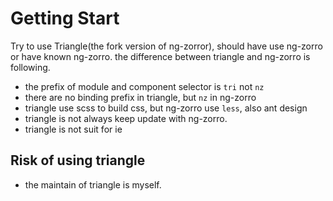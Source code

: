 # Getting Start

Try to use Triangle(the fork version of ng-zorror), should have use ng-zorro or have known ng-zorro.
the difference between triangle and ng-zorro is following.

- the prefix of module and component selector is `tri` not `nz`
- there are no binding prefix in triangle, but `nz` in ng-zorro
- triangle use scss to build css, but ng-zorro use `less`, also ant design
- triangle is not always keep update with ng-zorro. 
- triangle is not suit for ie

## Risk of using triangle
- the maintain of triangle is myself.
